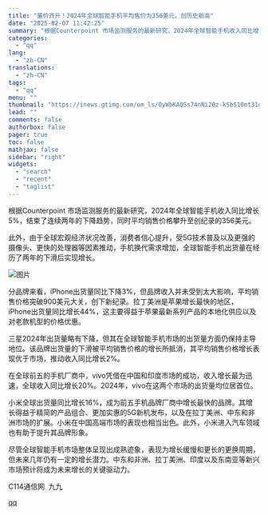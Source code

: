 ```yaml
---
title: "量价齐升！2024年全球智能手机平均售价为356美元，创历史新高"
date: "2025-02-07 11:42:25"
summary: "根据Counterpoint 市场监测服务的最新研究，2024年全球智能手机收入同比增长5%，结束了..."
categories:
  - "qq"
lang:
  - "zh-CN"
translations:
  - "zh-CN"
tags:
  - "qq"
menu: ""
thumbnail: "https://inews.gtimg.com/om_ls/OyWbKAQSs74nNi20z-kSbS10mt31gj1k0trG-TUOZft1QAA_640360/0"
lead: ""
comments: false
authorbox: false
pager: true
toc: false
mathjax: false
sidebar: "right"
widgets:
  - "search"
  - "recent"
  - "taglist"
---
```


根据Counterpoint 市场监测服务的最新研究，2024年全球智能手机收入同比增长5%，结束了连续两年的下降趋势，同时平均销售价格攀升至创纪录的356美元。

此外，由于全球宏观经济状况改善，消费者信心提升，受5G技术普及以及更强的摄像头、更快的处理器等因素推动，手机换代需求增加，全球智能手机出货量在经历了两年的下滑后实现增长。

![图片](https://inews.gtimg.com/news_bt/OvaAC_hVsoAi8VM0QwdPGrFs2LBaU264NwD7lzRext57MAA/641)

分品牌来看，iPhone出货量同比下降3%，但品牌收入并未受到太大影响，平均销售价格突破900美元大关，创下新纪录。拉丁美洲是苹果增长最快的地区，iPhone出货量同比增长44%，这主要得益于苹果最新系列产品的本地化供应以及对老款机型的价格优惠。

三星2024年出货量略有下降，但其在全球智能手机市场的出货量方面仍保持主导地位。该品牌出货量的下滑被平均销售价格的增长所抵消，其平均销售价格增长表现优于市场，推动收入同比增长2%。

在全球前五的手机厂商中，vivo凭借在中国和印度市场的成功，收入增长最为迅速，全球收入同比增长20%。2024年，vivo在这两个市场的出货量均位居首位。

小米全球出货量同比增长16%，成为前五手机品牌厂商中增长最快的品牌。其增长得益于精简的产品组合、更加实惠的5G新机发布，以及在拉丁美洲、中东和非洲市场的扩展。小米在中国高端市场的表现也相当出色。此外，小米进入汽车领域也有助于提升其品牌形象。

尽管全球智能手机市场整体呈现出成熟迹象，表现为增长缓慢和更长的更换周期，但未来几年仍有一定的增长潜力。中东和非洲、拉丁美洲、印度以及东南亚等新兴市场预计将成为未来增长的关键驱动力。

C114通信网  九九

[qq](https://new.qq.com/rain/a/20250207A03GXG00)
